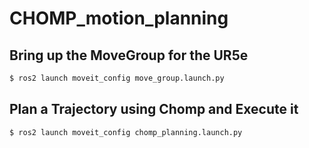 # CHOMP_motion_planning

## Bring up the MoveGroup for the UR5e
```bash
$ ros2 launch moveit_config move_group.launch.py
```
## Plan a Trajectory using Chomp and Execute it
```bash
$ ros2 launch moveit_config chomp_planning.launch.py
```

